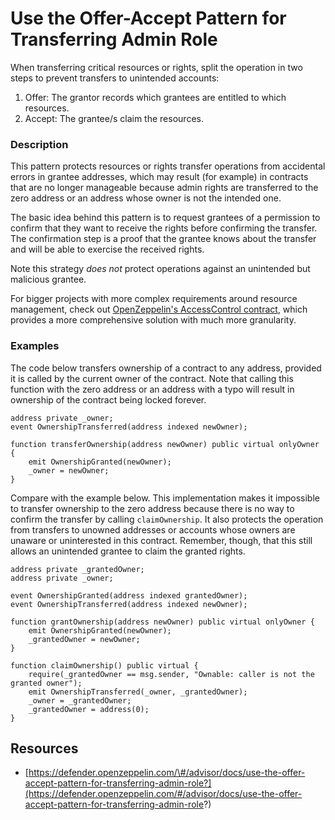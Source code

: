 # Use the Offer-Accept Pattern for Transferring Admin Role

When transferring critical resources or rights, split the operation in two steps to prevent transfers to unintended accounts:

1. Offer: The grantor records which grantees are entitled to which resources.
2. Accept: The grantee/s claim the resources.

### Description

This pattern protects resources or rights transfer operations from accidental errors in grantee addresses, which may result \(for example\) in contracts that are no longer manageable because admin rights are transferred to the zero address or an address whose owner is not the intended one.

The basic idea behind this pattern is to request grantees of a permission to confirm that they want to receive the rights before confirming the transfer. The confirmation step is a proof that the grantee knows about the transfer and will be able to exercise the received rights.

Note this strategy _does not_ protect operations against an unintended but malicious grantee.

For bigger projects with more complex requirements around resource management, check out [OpenZeppelin's AccessControl contract](https://docs.openzeppelin.com/contracts/3.x/access-control#role-based-access-control), which provides a more comprehensive solution with much more granularity.

### Examples

The code below transfers ownership of a contract to any address, provided it is called by the current owner of the contract. Note that calling this function with the zero address or an address with a typo will result in ownership of the contract being locked forever.

```text
address private _owner;
event OwnershipTransferred(address indexed newOwner);

function transferOwnership(address newOwner) public virtual onlyOwner {
    emit OwnershipGranted(newOwner);
    _owner = newOwner;
}
```

Compare with the example below. This implementation makes it impossible to transfer ownership to the zero address because there is no way to confirm the transfer by calling `claimOwnership`. It also protects the operation from transfers to unowned addresses or accounts whose owners are unaware or uninterested in this contract. Remember, though, that this still allows an unintended grantee to claim the granted rights.

```text
address private _grantedOwner;
address private _owner;

event OwnershipGranted(address indexed grantedOwner);
event OwnershipTransferred(address indexed newOwner);

function grantOwnership(address newOwner) public virtual onlyOwner {
    emit OwnershipGranted(newOwner);
    _grantedOwner = newOwner;
}

function claimOwnership() public virtual {
    require(_grantedOwner == msg.sender, "Ownable: caller is not the granted owner");
    emit OwnershipTransferred(_owner, _grantedOwner);
    _owner = _grantedOwner;
    _grantedOwner = address(0);
}
```

## Resources

* [https://defender.openzeppelin.com/\#/advisor/docs/use-the-offer-accept-pattern-for-transferring-admin-role?](https://defender.openzeppelin.com/#/advisor/docs/use-the-offer-accept-pattern-for-transferring-admin-role?)

